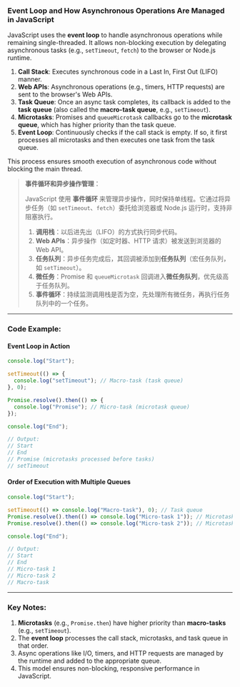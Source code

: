 ### Event Loop and How Asynchronous Operations Are Managed in JavaScript

<audio src="..\..\mp3\JavaScript uses.mp3"></audio>

JavaScript uses the **event loop** to handle asynchronous operations while remaining single-threaded. It allows non-blocking execution by delegating asynchronous tasks (e.g., `setTimeout`, `fetch`) to the browser or Node.js runtime.

1. **Call Stack**: Executes synchronous code in a Last In, First Out (LIFO) manner.  
2. **Web APIs**: Asynchronous operations (e.g., timers, HTTP requests) are sent to the browser's Web APIs.  
3. **Task Queue**: Once an async task completes, its callback is added to the **task queue** (also called the **macro-task queue**, e.g., `setTimeout`).  
4. **Microtasks**: Promises and `queueMicrotask` callbacks go to the **microtask queue**, which has higher priority than the task queue.  
5. **Event Loop**: Continuously checks if the call stack is empty. If so, it first processes all microtasks and then executes one task from the task queue.

This process ensures smooth execution of asynchronous code without blocking the main thread.

> **事件循环和异步操作管理**：
>
> <audio src="..\..\mp3\JavaScript 使用 事.mp3"></audio>
>
> JavaScript 使用 **事件循环** 来管理异步操作，同时保持单线程。它通过将异步任务（如 `setTimeout`、`fetch`）委托给浏览器或 Node.js 运行时，支持非阻塞执行。  
>
> 1. **调用栈**：以后进先出（LIFO）的方式执行同步代码。  
> 2. **Web APIs**：异步操作（如定时器、HTTP 请求）被发送到浏览器的 Web API。  
> 3. **任务队列**：异步任务完成后，其回调被添加到**任务队列**（宏任务队列，如 `setTimeout`）。  
> 4. **微任务**：Promise 和 `queueMicrotask` 回调进入**微任务队列**，优先级高于任务队列。  
> 5. **事件循环**：持续监测调用栈是否为空，先处理所有微任务，再执行任务队列中的一个任务。  

---

### Code Example:

#### **Event Loop in Action**

<audio src="..\..\mp3\在这个示例中，JavaScri.mp3"></audio>

```javascript
console.log("Start");

setTimeout(() => {
  console.log("setTimeout"); // Macro-task (task queue)
}, 0);

Promise.resolve().then(() => {
  console.log("Promise"); // Micro-task (microtask queue)
});

console.log("End");

// Output:
// Start
// End
// Promise (microtasks processed before tasks)
// setTimeout
```

#### **Order of Execution with Multiple Queues**

<audio src="..\..\mp3\在这个示例中，JavaScri (1).mp3"></audio>

```javascript
console.log("Start");

setTimeout(() => console.log("Macro-task"), 0); // Task queue
Promise.resolve().then(() => console.log("Micro-task 1")); // Microtask queue
Promise.resolve().then(() => console.log("Micro-task 2")); // Microtask queue

console.log("End");

// Output:
// Start
// End
// Micro-task 1
// Micro-task 2
// Macro-task
```

---

### Key Notes:
1. **Microtasks** (e.g., `Promise.then`) have higher priority than **macro-tasks** (e.g., `setTimeout`).  
2. The **event loop** processes the call stack, microtasks, and task queue in that order.  
3. Async operations like I/O, timers, and HTTP requests are managed by the runtime and added to the appropriate queue.  
4. This model ensures non-blocking, responsive performance in JavaScript.